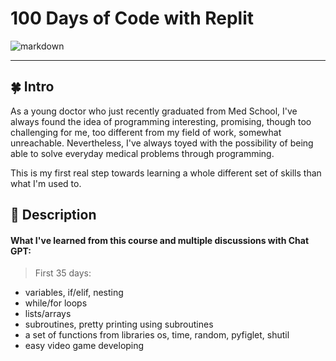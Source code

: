 # 100 Days of Code with Replit
![markdown](https://github.com/AlexandraC98/Replit_100_days_of_Code/assets/173290108/abc31bd6-84bb-4bb3-b5ea-85ef7259617f)

---
## 🍀 Intro
As a young doctor who just recently graduated from Med School, I've always found the idea of programming interesting, promising, though too challenging for me, too different from my field of work, somewhat unreachable. Nevertheless, I've always toyed with the possibility of being able to solve everyday medical problems through programming.

This is my first real step towards learning a whole different set of skills than what I'm used to.

## 🐚 Description
#### What I've learned from this course and multiple discussions with Chat GPT:
> First 35 days:
- variables, if/elif, nesting
- while/for loops
- lists/arrays
- subroutines, pretty printing using subroutines
- a set of functions from libraries os, time, random, pyfiglet, shutil
- easy video game developing
